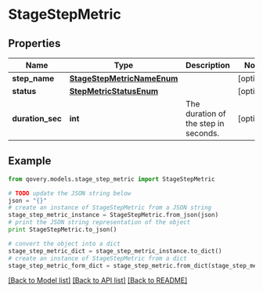# StageStepMetric


## Properties

Name | Type | Description | Notes
------------ | ------------- | ------------- | -------------
**step_name** | [**StageStepMetricNameEnum**](StageStepMetricNameEnum.md) |  | [optional] 
**status** | [**StepMetricStatusEnum**](StepMetricStatusEnum.md) |  | [optional] 
**duration_sec** | **int** | The duration of the step in seconds. | [optional] 

## Example

```python
from qovery.models.stage_step_metric import StageStepMetric

# TODO update the JSON string below
json = "{}"
# create an instance of StageStepMetric from a JSON string
stage_step_metric_instance = StageStepMetric.from_json(json)
# print the JSON string representation of the object
print StageStepMetric.to_json()

# convert the object into a dict
stage_step_metric_dict = stage_step_metric_instance.to_dict()
# create an instance of StageStepMetric from a dict
stage_step_metric_form_dict = stage_step_metric.from_dict(stage_step_metric_dict)
```
[[Back to Model list]](../README.md#documentation-for-models) [[Back to API list]](../README.md#documentation-for-api-endpoints) [[Back to README]](../README.md)


